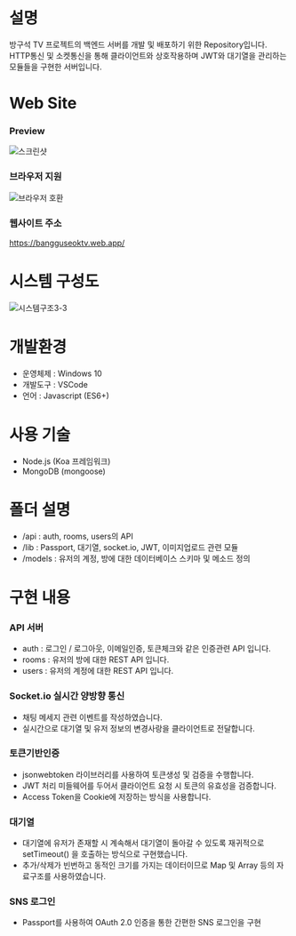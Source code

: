 # 설명
방구석 TV 프로젝트의 백엔드 서버를 개발 및 배포하기 위한 Repository입니다.
HTTP통신 및 소켓통신을 통해 클라이언트와 상호작용하며
JWT와 대기열을 관리하는 모듈들을 구현한 서버입니다.

# Web Site
### Preview
![스크린샷](https://user-images.githubusercontent.com/37526782/101886780-4ec1c680-3bdf-11eb-9b47-23bf29b83ec3.JPG)

### 브라우저 지원
![브라우저 호환](https://user-images.githubusercontent.com/37526782/107678316-94356980-6cde-11eb-9cbb-d9102d698434.PNG)

### 웹사이트 주소
https://bangguseoktv.web.app/

# 시스템 구성도
![시스템구조3-3](https://user-images.githubusercontent.com/37526782/107567727-65a98700-6c29-11eb-981c-08d909078315.png)

# 개발환경
+ 운영체제 : Windows 10
+ 개발도구 : VSCode
+ 언어 : Javascript (ES6+)

# 사용 기술
+ Node.js (Koa 프레임워크)
+ MongoDB (mongoose)

# 폴더 설명
+ /api : auth, rooms, users의 API
+ /lib : Passport, 대기열, socket.io, JWT, 이미지업로드 관련 모듈
+ /models : 유저의 계정, 방에 대한 데이터베이스 스키마 및 메소드 정의

# 구현 내용
### API 서버
+ auth  : 로그인 / 로그아웃, 이메일인증, 토큰체크와 같은 인증관련 API 입니다.
+ rooms : 유저의 방에 대한 REST API 입니다.
+ users : 유저의 계정에 대한 REST API 입니다.

### Socket.io 실시간 양방향 통신
+ 채팅 메세지 관련 이벤트를 작성하였습니다.
+ 실시간으로 대기열 및 유저 정보의 변경사랑을 클라이언트로 전달합니다.

### 토큰기반인증
+ jsonwebtoken 라이브러리를 사용하여 토큰생성 및 검증을 수행합니다.
+ JWT 처리 미들웨어를 두어서 클라이언트 요청 시 토큰의 유효성을 검증합니다.
+ Access Token을 Cookie에 저장하는 방식을 사용합니다.

### 대기열
+ 대기열에 유저가 존재할 시 계속해서 대기열이 돌아갈 수 있도록 재귀적으로 setTimeout() 을 호출하는 방식으로 구현했습니다.
+ 추가/삭제가 빈번하고 동적인 크기를 가지는 데이터이므로 Map 및 Array 등의 자료구조를 사용하였습니다.

### SNS 로그인
+ Passport를 사용하여 OAuth 2.0 인증을 통한 간편한 SNS 로그인을 구현
